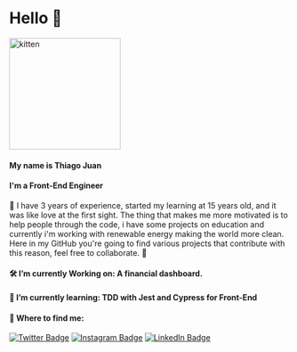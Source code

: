 # Hello 🖖

<img src="[https://media0.giphy.com/media/8l98VVUTKPhbG/giphy.gif?cid=ecf05e478lnz7mpy9i3xkvjlymgeept8xw1n6weumb2jhv3r&rid=giphy.gif&ct=g](https://art.pixilart.com/caa716bcfa83c45.gif)" alt="kitten" width="200"/>

<h4>My name is Thiago Juan</h4>

<h4>I'm a Front-End Engineer</h4>

🧍  I have 3 years of experience, started my learning at 15 years old, and it was like love at the first sight. The thing that makes me more motivated is to help people through the code, i have some projects on education and currently i'm working with renewable energy making the world more clean. Here in my GitHub you're going to find various projects that contribute with this reason, feel free to collaborate. 🚀

<h4>🛠️ I’m currently Working on: A financial dashboard.</h4>

<h4>📅 I’m currently learning: TDD with Jest and Cypress for Front-End</h4>

<h4>🧭 Where to find me:</h4>

[![Twitter Badge](https://img.shields.io/badge/-@tjuandev-00C2FF?style=flat-square&labelColor=0090BC&logo=twitter&logoColor=white&link=https://twitter.com/tjuandev)](https://twitter.com/tjuandev)
[![Instagram Badge](https://img.shields.io/badge/-@tjuan.dev-00C2FF?style=flat-square&labelColor=0090BC&logo=instagram&logoColor=white&link=https://www.instagram.com/tjuan.dev/)](https://www.instagram.com/tjuan.dev/) 
[![LinkedIn Badge](https://img.shields.io/badge/-ThiagoJuan-00C2FF?style=flat-square&labelColor=0090BC&logo=linkedin&logoColor=white&link=https://www.linkedin.com/in/thiago-juan/)](https://www.linkedin.com/in/thiago-juan/) 


